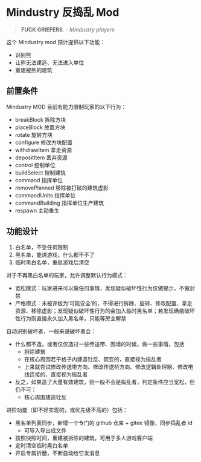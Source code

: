 # Mindustry 反捣乱 Mod

> **FUCK GRIEFERS**. - *Mindustry players*

这个 Mindustry mod 预计提供以下功能：

- 识别熊
- 让熊无法建造、无法进入单位
- 重建被熊的建筑

## 前置条件

Mindustry MOD 目前有能力限制玩家的以下行为：

- breakBlock      拆除方块
- placeBlock      放置方块
- rotate          旋转方块
- configure       修改方块配置
- withdrawItem    拿走资源
- depositItem     丢弃资源
- control         控制单位
- buildSelect     控制建筑
- command         指挥单位
- removePlanned   移除被打破的建筑虚影
- commandUnits    指挥单位
- commandBuilding 指挥单位生产建筑
- respawn         主动重生

## 功能设计

1. 白名单，不受任何限制
2. 黑名单，能进游戏，什么都干不了
3. 临时黑白名单，重启游戏后清空

对于不再黑白名单的玩家，允许调整默认行为模式：

- 宽松模式：玩家进来可以做任何事情，发现疑似破坏性行为仅做提示，不做封禁
- 严格模式：未被评级为‘可能安全’的，不得进行拆除、旋转、修改配置、拿走资源、移除虚影；发现疑似破坏性行为的会加入临时黑名单；若发现确凿破坏性行为则直接永久加入黑名单，只能等房主解禁

自动识别破坏者，一般来说破坏者会：

- 什么都不造，或者仅仅造过一些传送带、围墙的时候，做一些事情，包括
  - 拆除建筑
  - 在核心周围若干格子内建造钍反、硫变的，直接视为捣乱者
  - 上来就尝试修改传送带方向、修改传送桥方向、修改逻辑处理器、修改电线连接的，直接视为捣乱者
- 反之，如果造了大量有效建筑，则一般不会是捣乱者，判定条件应当宽松，但仍不可：
  - 核心周围建造钍反

进阶功能（即不好实现的，或优先级不高的）包括：

- 黑名单列表同步，新增一个专门的 github 仓库 + gitee 镜像，同步捣乱者 id
  - 可导入导出成文件
- 按照快照时间，重建被拆除的建筑，可用于多人游戏客户端
- 定时清空临时黑白名单
- 开启专属折磨，不断自动给它发消息



